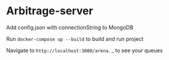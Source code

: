 # Arbitrage-server

Add config.json with connectionString to MongoDB

Run `docker-compose up --build` to build and run project

Navigate to `http://localhost:3000/arena`. _ to see your queues
